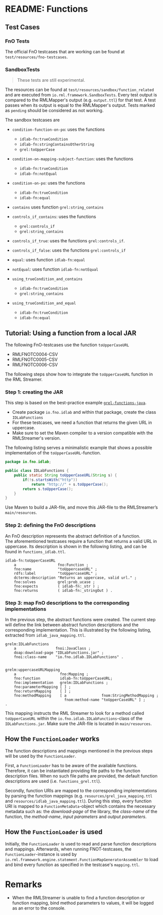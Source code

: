 # README: Functions
## Test Cases
### FnO Tests
The official FnO testcases that are working can be found at `test/resources/fno-testcases`. 

### SandboxTests
> These tests are still experimental.

The resources can be found at `test/resources/sandbox/function_related` and are executed from `io.rml.framework.SandboxTests`.
Every test output is compared to the RMLMapper's output (e.g. `output.ttl`) for that test. A test passes when its output is equal to the RMLMapper's output.
Tests marked as `pending` should be considered as not working.<br>

The sandbox testcases are
- `condition-function-on-po`: uses the functions
    - `idlab-fn:trueCondition`
    - `idlab-fn:stringContainsOtherString` 
    - `grel:toUpperCase`
  
- `condition-on-mapping-subject-function`: uses the functions
    - `idlab-fn:trueCondition`
    - `idlab-fn:notEqual` 

- `condition-on-po`: uses the functions
    - `idlab-fn:trueCondition`
    - `idlab-fn:equal` 
    

- `contains` uses function  `grel:string_contains`

- `controls_if_contains`: uses the functions
    - `grel:controls_if`
    - `grel:string_contains`

- `controls_if_true`: uses the functions `grel:controls_if`. 
    
- `controls_if_false`: uses the functions `grel:controls_if`
    
- `equal`: uses function `idlab-fn:equal`

- `notEqual`: uses function `idlab-fn:notEqual`

- `using_trueCondition_and_contains`
    - `idlab-fn:trueCondition`
    - `grel:string_contains` 
    
- `using_trueCondition_and_equal`
    - `idlab-fn:trueCondition`
    - `idlab-fn:equal` 




## Tutorial: Using a function from a local JAR

The following FnO-testcases use the function `toUpperCaseURL` 
- RMLFNOTC0004-CSV
- RMLFNOTC0005-CSV
- RMLFNOTC0006-CSV

The following steps show how to integrate the `toUpperCaseURL` function in the RML Streamer.

### Step 1: creating the JAR
This step is based on the best-practice example [`grel-functions-java`](https://github.com/FnOio/grel-functions-java).
- Create package  `io.fno.idlab` and within that package, create the class `IDLabFunctions`
- For these testcases, we need a function that returns the given URL in uppercase. 
- Make sure to set the Maven compiler to a version compatible with the RMLStreamer's version.

The following listing serves a minimalistic example that shows a possible implementation of the `toUpperCaseURL`-function.   
```Java
package io.fno.idlab;

public class IDLabFunctions {
    public static String toUpperCaseURL(String s) {
        if(!s.startsWith("http"))
            return "http://" + s.toUpperCase();
        return s.toUpperCase();
    }
}
```

Use Maven to build a JAR-file, and move this JAR-file to the RMLStreamer’s `main/resources`.

### Step 2: defining the FnO descriptions
An FnO description represents the abstract definition of a function.<br> 
The aforementioned testcases require a function that returns a valid URL in uppercase.
 Its description is shown in the following listing, and can be found in `functions_idlab.ttl`.  

```Turtle
idlab-fn:toUpperCaseURL
    a                   fno:Function ;
    fno:name            "toUppercaseURL" ;
    rdfs:label          "toUppercaseURL" ;
    dcterms:description "Returns an uppercase, valid url." ;
    fno:solves          grel:prob_ucase ;
    fno:expects         ( idlab-fn:_str ) ;
    fno:returns         ( idlab-fn:_stringOut ) .
```

### Step 3: map FnO descriptions to the corresponding implementations
In the previous step, the abstract functions were created. 
The current step will define the link between abstract function descriptions and the corresponding implementation.
 This is illustrated by the following listing, extracted from `idlab_java_mapping.ttl`.
```Turtle 
grelm:IDLabFunctions
    a                  fnoi:JavaClass ;
    doap:download-page "IDLabFunctions.jar" ;
    fnoi:class-name    "io.fno.idlab.IDLabFunctions" .


grelm:uppercaseURLMapping
    a                    fno:Mapping ;
    fno:function         idlab-fn:toUpperCaseURL;
    fno:implementation   grelm:IDLabFunctions ;
    fno:parameterMapping [ ] ;
    fno:returnMapping    [ ] ;
    fno:methodMapping    [ a                fnom:StringMethodMapping ;
                           fnom:method-name "toUpperCaseURL" ] ;
.

```
This mapping instructs the RML Streamer to look for a method called `toUpperCaseURL` within the `io.fno.idlab.IDLabFunctions`-class of the `IDLabFunctions.jar`. Make sure the JAR-file is located in `main/resources`.

## How the `FunctionLoader` works

The function descriptions and mappings mentioned in the previous steps will be used by the `FunctionLoader`.

First, a `FunctionLoader` has to be aware of the available functions. 
Therefore, it can be instantiated providing file paths to the function description files. 
When no such file paths are provided, the default function descriptions are used (i.e. `functions_grel.ttl`). 

Secondly, function URIs are mapped to the corresponding implementations by parsing the function mappings
 (e.g. `resources/grel_java_mapping.ttl` and `resources/idlab_java_mapping.ttl`). 
 During this step, every function URI is mapped to a `FunctionMetaData`-object which contains the necessary metadata  such as: the *download-page* of the library, the *class-name* of the function, the *method-name*, *input parameters* and *output parameters*.


## How the `FunctionLoader` is used

Initially, the `FunctionLoader` is used to read and parse function descriptions and mappings. 
Afterwards, when running FNOT-testcases, the `FunctionLoader`-instance is used by `io.rml.framework.engine.statement.FunctionMapGeneratorAssembler` 
to load and bind every function as specified in the testcase's `mapping.ttl`. 



# Remarks
- When the RMLStreamer is unable to find a function description or function mapping, bind method parameters to values, it will be logged as an error to the console.
 
